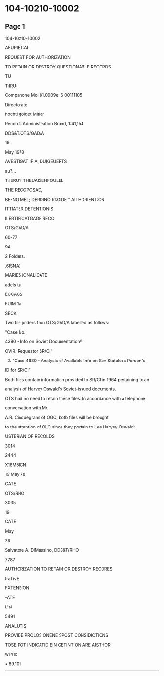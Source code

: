 # 104-10210-10002

## Page 1

104-10210-10002

AEUPIET:AI

REQUEST FOR AUTHORIZATION

TO PETAIN OR DESTROY QUESTIONABLE RECORDS

TU

T:IRU:

Companone Moi 81.0909e: 6 00111105

Directorate

hochti goldet Mitler

Records Administeation Brand, 1:41,154

DDS&T/OTS/GAD/A

19

May 1978

AVESTIGAT IF A, DUIGEUERTS

au?...

TrIERUY THEUAISEHFOULEL

THE RECOPOSAD,

BE-NO MEL; DERDINÓ RI:GIDE " AITHORIENT:ON

ITTIATER DETENTIONIS

ILERTIFICATGAGE RECO

OTS/GAD/A

60-77

9A

2 Folders.

.6ISNA)

MARIES iONALICATE

adels ta

ECCACS

FUlM 1a

SECK

Two tile jolders frou OTS/GAD/A labelled as follows:

"Case No.

4390 - Info on Soviet Documentation®

OVIR. Requestor SR/CI'

2) "Case 4630 - Analysis of Avallable Info on Sov Stateless Person"s

ID for SR/CI"

Both files contain information provided to SR/CI in 1964 pertaining to an

analysis of Harvey Oswald's Soviet-issued documents.

OTS had no need to retain these files. In accordance with a telephone

conversation with Mr.

A.R. Cinquegrans of OGC, botb files will be brought

to the attention of OLC since they portain to Lee Haryey Oswald:

USTERIAN OF RECOLDS

3014

2444

X16M5ICN

19 May 78

CATE

OTS/RHO

3035

19

CATE

May

78

Salvatore A. DiMassino, DDS&T/RHO

7787

AUTHORIZATION TO RETAIN OR DESTROY RECORES

traTivE

FXTENSION

-ATE

L'ai

5491

ANALUTIS

PROVIDE PROLOS ONENE SPOST CONSIDICTIONS

TOSE POT INDICATID EIN GETINT ON ARE AISTHOR

w141c

• 89.101

---

